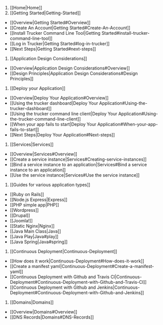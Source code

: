 1. [[Home|Home]]
1. [[Getting Started|Getting-Started]]
  * [[Overview|Getting Started#Overview]]
  * [[Create An Account|Getting Started#Create-An-Account]]
  * [[Install Trucker Command Line Tool|Getting Started#install-trucker-command-line-tool]]
  * [[Log in Trucker|Getting Started#log-in-trucker]]
  * [[Next Steps|Getting Started#next-steps]]
1. [[Application Design Considerations]]
  * [[Overview|Application Design Considerations#Overview]]
  * [[Design Principles|Application Design Considerations#Design Principles]]
1. [[Deploy your Application]]
  * [[Overview|Deploy Your Application#Overview]]
  * [[Using the trucker dashboard|Deploy Your Application#Using-the-trucker-dashboard]]
  * [[Using the trucker command line client|Deploy Your Application#Using-the-trucker-command-line-client]]
  * [[When your app fails to start|Deploy Your Application#When-your-app-fails-to-start]]
  * [[Next Steps|Deploy Your Application#Next-steps]]
1. [[Services|Services]]
  * [[Overview|Services#Overview]]
  * [[Create a service instance|Services#Creating-service-instances]]
  * [[Bind a service instance to an application|Services#Bind a service instance to an application]]
  * [[Use the service instance|Services#Use the service instance]]
1. [[Guides for various application types]]
  * [[Ruby on Rails]]
  * [[Node.js Express|Express]]
  * [[PHP simple app|PHP]] 
  * [[Wordpress]]
  * [[Drupal]]
  * [[Joomla!]]
  * [[Static Nginx|Nginx]]
  * [[Java Main Class|Java]]
  * [[Java Play|Java#play]]
  * [[Java Spring|Java#spring]]
1. [[Continuous Deployment|Continuous-Deployment]]
  * [[How does it work|Continuous-Deployment#How-does-it-work]]
  * [[Create a manifest yaml|Continuous-Deployment#Create-a-manifest-yaml]]
  * [[Continuous Deployment with Github and Travis CI|Continuous-Deployment#Continuous-Deployment-with-Github-and-Travis-CI]]
  * [[Continuous Deployment with Github and Jenkins|Continuous-Deployment#Continuous-Deployment-with-Github-and-Jenkins]]
1. [[Domains|Domains]]
  * [[Overview|Domains#Overview]]
  * [[DNS Records|Domains#DNS-Records]]
